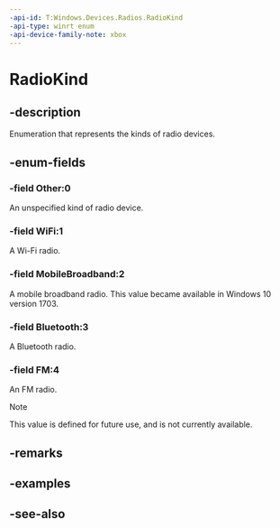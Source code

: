 ```yaml
---
-api-id: T:Windows.Devices.Radios.RadioKind
-api-type: winrt enum
-api-device-family-note: xbox
---
```


<!-- Enumeration syntax
public enum Windows.Devices.Radios.RadioKind : int
-->

# RadioKind

## -description
Enumeration that represents the kinds of radio devices.

## -enum-fields
### -field Other:0
An unspecified kind of radio device.

### -field WiFi:1
A Wi-Fi radio.

### -field MobileBroadband:2
A mobile broadband radio. This value became available in Windows 10 version 1703.

### -field Bluetooth:3
A Bluetooth radio.

### -field FM:4
An FM radio. 

> [!NOTE]
> This value is defined for future use, and is not currently available.


## -remarks

## -examples

## -see-also